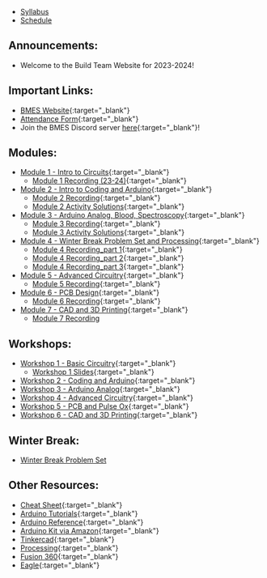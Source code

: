 * [Syllabus](https://bmesbuildteamucla.github.io/syllabus)
* [Schedule](https://bmesbuildteamucla.github.io/schedule)

## Announcements:

* Welcome to the Build Team Website for 2023-2024!

## Important Links:
* [BMES Website](http://bmes.seas.ucla.edu/){:target="_blank"}
* [Attendance Form](https://forms.gle/AyjTq9HsoGWvQvM56){:target="_blank"}
* Join the BMES Discord server [here](https://discord.gg/npV7tzVMU4){:target="_blank"}!

## Modules:
* [Module 1 - Intro to Circuits](https://docs.google.com/presentation/d/1fmBmjzTjK83_dGvndSJuxfc4FZ3xK8FXjWf5jlVdWnw/edit?usp=sharing){:target="_blank"}
  - [Module 1 Recording (23-24)](https://drive.google.com/file/d/1LRWdLZ_L1wyQmTTQE-VCILTQU29KCFmJ/view?usp=share_link){:target="_blank"}
* [Module 2 - Intro to Coding and Arduino](https://docs.google.com/presentation/d/1ktlUhkx6WIws_7dzA8dTMCJrHROmLarXParCpVEFqP0/edit?usp=sharing){:target="_blank"}
  - [Module 2 Recording](https://drive.google.com/file/d/163IT--UMDqeeRxk5EEhSoRyoZZwmv2a0/view?usp=share_link){:target="_blank"}
  - [Module 2 Activity Solutions](https://docs.google.com/document/d/1ts-DgkSwP_xfQG-OsC1zW0CuWvf7YgNFe-Rwm29nJms/edit){:target="_blank"}
* [Module 3 - Arduino Analog, Blood, Spectroscopy](https://docs.google.com/presentation/d/1sWyYRXASQWldrMFFDmTGfdQCyu_pTAGlPq4-Nrjj4T8/edit?usp=share_link){:target="_blank"}
  - [Module 3 Recording](https://drive.google.com/file/d/1mQaF2HbZCqiQLNOy_Sau7jRgTqUEoQhC/view?usp=share_link){:target="_blank"}
  - [Module 3 Activity Solutions](https://docs.google.com/document/d/1UMTMQoW96v9WKbUxgi1VyGEyBYfd5HpFdkXUfVjm_FY/edit?usp=sharing){:target="_blank"}
* [Module 4 - Winter Break Problem Set and Processing](https://docs.google.com/presentation/d/1gNvCkAcfDyKwT65lw1yo0aknkWRnlZU4513LKx7VKgc/edit#slide=id.g5c9249620d_0_845){:target="_blank"}
  - [Module 4 Recording_part 1](https://drive.google.com/file/d/1JP-bgiZ6hCwI8XxsnHGO6pVNX_tMZB5Y/view?usp=sharing){:target="_blank"}
  - [Module 4 Recording_part 2](https://drive.google.com/file/d/1BVz2l8SAV-XD48IYamvurWa9drhbzKho/view?usp=sharing){:target="_blank"}
  - [Module 4 Recording_part 3](https://drive.google.com/file/d/1aE366X-Zz4X7XXmn0W6au8BDnxFzc5D9/view?usp=sharing){:target="_blank"}
* [Module 5 - Advanced Circuitry](https://docs.google.com/presentation/d/1h83eBalPFIDJtE0AJRNGldw5zR5QQ2hgHeRhIxa_ok0/edit?usp=sharing){:target="_blank"}
  - [Module 5 Recording](https://drive.google.com/file/d/1cMO5GWvieFs8Q5vo2CcmkTfGw4wpg-x5/view?usp=share_link){:target="_blank"}
* [Module 6 - PCB Design](https://docs.google.com/presentation/d/1gMSTdg3hXSP-024HMoZUFe-XmXPqZzQXTRyfdDT_9sE/edit?usp=sharing){:target="_blank"}
  - [Module 6 Recording](https://drive.google.com/file/d/1eun5ovnP7BYJW0LZgvM8tSJpqRn2Arzk/view?usp=share_link){:target="_blank"}
* [Module 7 - CAD and 3D Printing](https://docs.google.com/presentation/d/110Z32G7ii5QCl_Bj1kmq5hRGsw8p2Xa17aJM7ug6rzw/edit?usp=sharing){:target="_blank"}
  -  [Module 7 Recording](https://drive.google.com/file/d/1eun5ovnP7BYJW0LZgvM8tSJpqRn2Arzk/view?usp=share_link)
  
<!--
  - [Module 1 Recording (22-23)](https://ucla.zoom.us/rec/share/5oYyZgYOnHqh5SZn6FnwDb-V51pdufQ736nbn13LoiHYW6lZ5HwthmxEh_K_oSNi.ks9b-NG8IUBFL7HZ){:target="_blank"} (Passcode: Wev9G%%?)
  - [Module 1 Activity Solutions](https://drive.google.com/file/d/1fsy1eyX2Uz4N-Hn-nUqrhhQ1b22kcu9w/view?usp=sharing){:target="_blank"}
* [Module 2 - Intro to Coding and Arduino](https://docs.google.com/presentation/d/1qqgoNugdRBwcuI3rBUI2iIq2a75lU3CfYBpfi7GyWkI/edit?usp=sharing){:target="_blank"}
  - [Module 2 Recording](https://drive.google.com/file/d/1bVfOTjLeYEX4knIRUH6yZCtYL-fb8BrS/view?usp=sharing){:target="_blank"}
  - [Module 2 Activity Solutions](https://docs.google.com/document/d/1MZKdi6chKThW_C92pozkTveDxa0r4rdBZUt9tk4EWX4/edit?usp=sharing){:target="_blank"}
  - [Module 2 Review Quiz (Optional)](https://forms.gle/AasQnx2QxztbN3sW8){:target="_blank"}
* [Module 3 - Arduino Analog, Blood, Spectroscopy](https://docs.google.com/presentation/d/1Mw5n7vAaftBb0QWx6FYwjS-MktnZrBpNhOCRI0DFyeo/edit?usp=sharing){:target="_blank"}
  - [Module 3 Recording](https://drive.google.com/file/d/1YLc8z8xRc38fGcdaozv1y7-P5x-gV4hx/view?usp=sharing){:target="_blank"}
  - [Module 3 Activity Solutions](https://docs.google.com/document/d/1UMTMQoW96v9WKbUxgi1VyGEyBYfd5HpFdkXUfVjm_FY/edit?usp=sharing){:target="_blank"}
* [Module 4 - Winter Break Problem Set and Processing](https://docs.google.com/presentation/d/1w9jnbE4WoDbKuROmt83tUZXGGGQSWGGtHcrOTF2eWog/edit?usp=sharing){:target="_blank"}
  - [Module 4 Recording](https://drive.google.com/file/d/1W377vp2gs9LhnSXp_LT113_oahE2bNe-/view?usp=sharing){:target="_blank"}
* [Module 5 - Advanced Circuitry](https://docs.google.com/presentation/d/1atgqWqmfczE9pHfFCq9CTDW6RgyeQtPvQlGr7-JyWs4/edit#slide=id.gfdae518652_0_0){:target="_blank"}
  - [Module 5 Recording](https://drive.google.com/file/d/1TgqPGVb_E8O934O6DQdGyb8HxZUR2EK5/view?usp=sharing){:target="_blank"}
* [Module 6 - CAD and 3D Printing](https://docs.google.com/presentation/d/1LVj3hpve1fgcmeYeT34nZV0Wg44giaI1fsfMPCDPfFI/edit?usp=sharing){:target="_blank"}
  - [Module 6 Recording](https://drive.google.com/file/d/1iLLKfOZIezLHT3dlFERyquZHJwZeGbVl/view?usp=sharing){:target="_blank"}
* [Module 7 - PCB Design](https://docs.google.com/presentation/d/1GWW7Bd8lNxWaFQK-WVvlD8fX3iEyEK0D8P7zPjxDTuI/edit?usp=sharing){:target="_blank"}
  - [Module 7 Recording](https://drive.google.com/file/d/1xLillfIyGKHrR0OSCzXhR_-4WXMjsXBt/view?usp=sharing){:target="_blank"}

## Workshops:
* [Workshop 1 - Basic Circuitry](https://bmesbuildteamucla.github.io/workshops/workshop-1--basic-circuitry){:target="_blank"}
  - [Workshop 1 Slides](https://docs.google.com/presentation/d/1QjL6kzjEdPdxINjxyY-ncIFI49I5ALkDH3C9SVb8Xf4/edit?usp=sharing){:target="_blank"}
* [Workshop 2 - Coding and Arduino](https://bmesbuildteamucla.github.io/workshops/workshop-2--coding-and-arduino){:target="_blank"}
* [Workshop 3 - Arduino Analog](https://bmesbuildteamucla.github.io/workshops/workshop-3--arduino-analog){:target="_blank"}
* [Workshop 4 - Advanced Circuitry](https://bmesbuildteamucla.github.io/workshops/workshop-4--advanced-circuitry){:target="_blank"}
* Workshop 5 - CAD and 3D Printing
* Workshop 6 - PCB and Pulse Ox
* [Workshop 7 - Pulse Oximeter](https://bmesbuildteamucla.github.io/workshops/workshop-6--pulse-ox){:target="_blank"}
-->

## Workshops:
* [Workshop 1 - Basic Circuitry](https://bmesbuildteamucla.github.io/workshops/workshop-1--basic-circuitry){:target="_blank"}
  - [Workshop 1 Slides](https://docs.google.com/presentation/d/1hlXs0M5MaTibvn52wWaJA8w2Dcb-JrOplgp34bf_QFc/edit?usp=sharing){:target="_blank"}
* [Workshop 2 - Coding and Arduino](https://bmesbuildteamucla.github.io/workshops/workshop-2--coding-and-arduino){:target="_blank"}
* [Workshop 3 - Arduino Analog](https://bmesbuildteamucla.github.io/workshops/workshop-3--arduino-analog){:target="_blank"}
* [Workshop 4 - Advanced Circuitry](https://bmesbuildteamucla.github.io/workshops/workshop-4--advanced-circuitry){:target="_blank"}
* [Workshop 5 - PCB and Pulse Ox](https://bmesbuildteamucla.github.io/workshops/workshop-5--PCB){:target="_blank"}
* [Workshop 6 - CAD and 3D Printing](https://bmesbuildteamucla.github.io/workshops/workshop-6--CAD){:target="_blank"}


<!--
* [Pulse Oximeter Workshop Slides](https://docs.google.com/presentation/d/1yYMUpLfETwpd5UFMXlOSOVsBrH_GR4XbkF3A0wWSW_k/edit?usp=sharing){:target="_blank"}
* [Workshop 2 - Coding and Arduino](https://bmesbuildteamucla.github.io/workshops/workshop-2--coding-and-arduino){:target="_blank"}
* [Workshop 3 - Arduino Analog](https://bmesbuildteamucla.github.io/workshops/workshop-3--arduino-analog){:target="_blank"}
* [Workshop 4 - Processing](https://bmesbuildteamucla.github.io/workshops/workshop-4--processing){:target="_blank"}
* [Workshop 5 - Advanced Circuitry](https://bmesbuildteamucla.github.io/workshops/workshop-5--advanced-circuitry){:target="_blank"}
* [Workshop 6 - Pulse Ox](https://bmesbuildteamucla.github.io/workshops/workshop-6--pulse-ox){:target="_blank"}
* [Pulse Oximeter Workshop](https://docs.google.com/presentation/d/1IImYo_rVWigay2D_J3yl-ipxPs0ZTwqCrgj2YfEigjI/edit?usp=sharing){:target="_blank"}
* [Pulse Ox Presentation Template](https://docs.google.com/presentation/d/1dob9p1WphbKbcz2q1rpLnYft7KFWSWCEwtdFZxsUTe0/edit?usp=sharing){:target="_blank"}
-->

## Winter Break:
* [Winter Break Problem Set](https://bmesbuildteamucla.github.io/winter-break/problem-set-2)

## Other Resources:
* [Cheat Sheet](https://docs.google.com/document/d/1Uvyq3HPQLMh-ArzyDjzNDMQGvcviiSPrPQThOc9WvOk/edit?usp=sharing){:target="_blank"}
* [Arduino Tutorials](https://www.arduino.cc/en/Tutorial/HomePage){:target="_blank"}
* [Arduino Reference](https://www.arduino.cc/reference/en/){:target="_blank"}
* [Arduino Kit via Amazon](https://www.amazon.com/ELEGOO-Project-Tutorial-Controller-Projects/dp/B01D8KOZF4/ref=sr_1_3?dchild=1&keywords=arduino+uno+starter+kit&qid=1603664935&sr=8-3){:target="_blank"}
* [Tinkercad](https://www.tinkercad.com/){:target="_blank"}
* [Processing](https://processing.org/){:target="_blank"}
* [Fusion 360](https://www.autodesk.com/campaigns/education/fusion-360){:target="_blank"}
* [Eagle](https://www.autodesk.com/products/eagle/overview){:target="_blank"}

<!-- 2020-2021 Links
* [Module 1 - Intro to Circuits](https://docs.google.com/presentation/d/1uVS40pTPOzMr3Lo37LBFV9Pn5tSCblcV8J7QBXQmzR0/edit?usp=sharing){:target="_blank"}
  - [Module 1 Recording](https://drive.google.com/file/d/1v371u52bdkZyGOkvFJzcsAOQe06-_4Qy/view?usp=sharing){:target="_blank"}
  - [Module 1 Activities](https://docs.google.com/presentation/d/1489hI5engnE9hec6Nw_IgVv0xHJ5sZ-GlS2OXzRIcxw/edit?usp=sharing){:target="_blank"}
  - [Module 1 Activity Solutions](https://drive.google.com/file/d/1J_z3CAFmWk9ujj_maz5YnWc7n3M9VWPJ/view?usp=sharing){:target="_blank"}
* [Module 2 - Intro to Coding and Arduino](https://docs.google.com/presentation/d/1Dq4MChHv0nf5dIAPj8tI3E2BrnDZHsCAGBSRVmRKBzY/edit?usp=sharing){:target="_blank"}
  - [Module 2 Recording](https://drive.google.com/file/d/1xmCU8u5Aomu36mV8U3n71bmUfTq5h724/view?usp=sharing){:target="_blank"} 
  - [Module 2 Activities](https://docs.google.com/presentation/d/1RHRVP0H-DL_SKJpD66BXp04Yq1iwUF7q1n8w82Ldv9o/edit?usp=sharing){:target="_blank"}
  - [Module 2 Activity Solutions](https://docs.google.com/document/d/1MzfLSbuJoHVhDSM6XlCwdYagjAlEi4IGY25DPQf27Ec/edit?usp=sharing){:target="_blank"}
* [Module 3 - Problem Set Review](https://docs.google.com/presentation/d/1bF2aBrfiVDbsl4BbiuVNkvIp0XhuALoruwlb3VXub64/edit?usp=sharing){:target="_blank"}
  - [Module 3 Recording](https://drive.google.com/file/d/1NyrDVi4oBQ-SoxyRDRxZnc-5wSosoatK/view?usp=sharing){:target="_blank"} 
  - [Module 3 Activities](https://docs.google.com/presentation/d/1ZxnZP-A5LSljeSS1OyizlYCwVj_6j2uMYqVEfEAYXGQ/edit?usp=sharing){:target="_blank"}
* [Module 4 - Arduino Analog, Blood, Spectroscopy](https://docs.google.com/presentation/d/1YxSJYIVqxgyMS-NRKbM2Bqwp5f2EEt_fTw4BTzR31UY/edit?usp=sharing){:target="_blank"}
  - [Module 4 Recording](https://drive.google.com/file/d/1-yaJTApEJiRRiEnX-wZsOeQVv1biUL8C/view?usp=sharing){:target="_blank"}
  - [Module 4 Activities](https://docs.google.com/presentation/d/1ZxnZP-A5LSljeSS1OyizlYCwVj_6j2uMYqVEfEAYXGQ/edit?usp=sharing){:target="_blank"}
* [Module 5 - Advanced Circuitry](https://docs.google.com/presentation/d/1xZ14nbmwqd3Bsuy7LpmPoQUacMf6yJs96JQIXX6Ul2s/edit?usp=sharing){:target="_blank"}
  - [Module 5 Recording](https://drive.google.com/file/d/1dLHPdjpzbRskUAH4b6CofQsArsVdxpXV/view?usp=sharing){:target="_blank"}
  - [Module 5 Activities](https://docs.google.com/presentation/d/1Qmtu3cE9Phi8xWsbqv5lOeE3GV_CpcD86s8euvDl8BE/edit?usp=sharing)
  - Module 5 Useful Videos:
    - [Negative Feedback in Op-Amps](https://www.allaboutcircuits.com/video-tutorials/op-amp-basics-negative-feedback/){:target="_blank"}
    - [Voltage Follower](https://www.allaboutcircuits.com/video-tutorials/op-amp-applications-voltage-follower/){:target="_blank"}
    - [Inverting Amplifier](https://www.allaboutcircuits.com/video-tutorials/the-basic-op-amp-inverting-amplifier/){:target="_blank"}
    - [Non-inverting Amplifier](https://www.allaboutcircuits.com/video-tutorials/basic-amplifier-configurations-non-inverting-amplifier/){:target="_blank"}
    - [Transimpedance Amplifier](https://www.allaboutcircuits.com/video-tutorials/op-amp-applications-current-to-voltage-converter/){:target="_blank"}
* [Module 6 - CAD and 3D Printing](https://docs.google.com/presentation/d/1RDshwkJUQud9CRptHAF7yrQGRXJNLHwiaCfa4hN73uM/edit?usp=sharing){:target="_blank"}
  - [Module 6 Recording](https://drive.google.com/file/d/1vzV2xjUUbSyrw0-quR95nKaR6NmxuKvp/view?usp=sharing){:target="_blank"}
* [Module 7 - PCB Design](https://docs.google.com/presentation/d/1a9UcMGXtBZa6nYkGyeF7D-Wecjr_owqN8O3C9EpJRV0/edit?usp=sharing){:target="_blank"}
  - [Module 7 Recording](https://drive.google.com/file/d/17T4tNrzg3KxWoqgs2wTcl5bq5_p-sY0i/view?usp=sharing){:target="_blank"}
* [Pulse Ox Workshops Slides](https://docs.google.com/presentation/d/1E5gPq8T2_aN52fQAGBAVvM0ohi9-Oa1ZkAPdwF6Nm9w/edit?usp=sharing)
* [Pulse Ox Presentation Template](https://docs.google.com/presentation/d/1dob9p1WphbKbcz2q1rpLnYft7KFWSWCEwtdFZxsUTe0/edit?usp=sharing)
* [Spring Break Competition Details](https://bmesbuildteamucla.github.io/spring-break)
-->

<!-- 2021-2022 Links
* [Module 1 - Intro to Circuits](https://docs.google.com/presentation/d/1uVS40pTPOzMr3Lo37LBFV9Pn5tSCblcV8J7QBXQmzR0/edit?usp=sharing){:target="_blank"}
  - [Module 1 Recording](https://drive.google.com/drive/folders/1hN4cSLjjiMO3vtS0L78lizTGECJE9waA?usp=sharing){:target="_blank"}
  - [Module 1 Activities](https://docs.google.com/presentation/d/1489hI5engnE9hec6Nw_IgVv0xHJ5sZ-GlS2OXzRIcxw/edit?usp=sharing){:target="_blank"}
  - [Module 1 Activity Solutions](https://drive.google.com/file/d/1Cd9dlDVE49lcDEyZ7GGZT8Js4mRNv2PJ/view?usp=sharing){:target="_blank"}
* [Module 2 - Intro to Coding and Arduino](https://docs.google.com/presentation/d/1Dq4MChHv0nf5dIAPj8tI3E2BrnDZHsCAGBSRVmRKBzY/edit#slide=id.ga8a2b44bee_1_8){:target="_blank"}
  - [Module 2 Recording](https://drive.google.com/file/d/1ip101iTLsNvkOYwQJIGidGGStyfOG4iH/view?usp=sharing){:target="_blank"}
  - [Module 2 Activities](https://docs.google.com/presentation/d/1RHRVP0H-DL_SKJpD66BXp04Yq1iwUF7q1n8w82Ldv9o/edit?usp=sharing){:target="_blank"}
  - [Module 2 Activity Solutions](https://drive.google.com/file/d/1aIJo_Upw3mM1sTUNunLbCelsiThxx5iE/view?usp=sharing){:target="_blank"}
* [Module 3 - Arduino Analog, Blood, Spectroscopy](https://docs.google.com/presentation/d/1YxSJYIVqxgyMS-NRKbM2Bqwp5f2EEt_fTw4BTzR31UY/edit?usp=sharing){:target="_blank"}
  - [Module 3 Recording](https://drive.google.com/drive/folders/18Nnpe-6QpGZoQd0eYNjrURXf29Sga9Jv?usp=sharing){:target="_blank"}
  - [Module 3 Activities](https://docs.google.com/presentation/d/1ZxnZP-A5LSljeSS1OyizlYCwVj_6j2uMYqVEfEAYXGQ/edit?usp=sharing){:target="_blank"}
  - [Module 3 Activity Solutions](https://docs.google.com/document/d/1KiBaPF6pmOhhgY1Lq-Xf2k2_XRJ3IUTZud3Hw45-c4M/edit?usp=sharing){:target="_blank"}
* [Module 4 - Advanced Circuitry](https://docs.google.com/presentation/d/1xZ14nbmwqd3Bsuy7LpmPoQUacMf6yJs96JQIXX6Ul2s/edit?usp=sharing){:target="_blank"}
  - [Module 4 Recording](https://drive.google.com/file/d/1pvmmXL1nglvqwEsMkcidV76zK-MAZTZA/view?usp=sharing){:target="_blank"}
  - [Module 4 Activities](https://docs.google.com/presentation/d/1Qmtu3cE9Phi8xWsbqv5lOeE3GV_CpcD86s8euvDl8BE/edit?usp=sharing){:target="_blank"}
  - [Module 4 Activity Solutions](https://docs.google.com/document/d/1Npin6qgyQ85ZdrN_by4vWvQEm9qFyJ8iwcy2xl4i0n8/edit?usp=sharing){:target="_blank"}
* [Module 5 - CAD and 3D Printing](https://docs.google.com/presentation/d/1Kf1c2bGS3L6cldbxF2PRkPOYgZ5K9L6B0DXiP8g4jB0/edit?usp=sharing){:target="_blank"}
  - [Module 5 Recording](https://drive.google.com/file/d/12wyZYsMazcE_cHWVvhYAnbCk5wz2ezsF/view?usp=sharing){:target="_blank"}
  - Note: you can skip 27:40 - 45:35, we forgot to pause the recording while helping people
* [Module 6 - PCB Design](https://docs.google.com/presentation/d/1NXjCmq0iscCOOHnRjZsCWuts6fBJQJvH69GtnrqpjPU/edit?usp=sharing){:target="_blank"}
  - [Module 6 Recording](https://drive.google.com/file/d/1PQIhfHLQLkh3Cwfg59ysp6vCvjVRgQS2/view?usp=sharing){:target="_blank"}
-->

<!-- 2022-23 links 
* [Module 1 - Intro to Circuits](https://docs.google.com/presentation/d/1fmBmjzTjK83_dGvndSJuxfc4FZ3xK8FXjWf5jlVdWnw/edit?usp=sharing){:target="_blank"}
  - [Module 1 Recording](https://ucla.zoom.us/rec/share/5oYyZgYOnHqh5SZn6FnwDb-V51pdufQ736nbn13LoiHYW6lZ5HwthmxEh_K_oSNi.ks9b-NG8IUBFL7HZ){:target="_blank"} (Passcode: Wev9G%%?)
  - [Module 1 Activity Solutions](https://drive.google.com/file/d/1fsy1eyX2Uz4N-Hn-nUqrhhQ1b22kcu9w/view?usp=sharing){:target="_blank"}
* [Module 2 - Intro to Coding and Arduino](https://docs.google.com/presentation/d/1qqgoNugdRBwcuI3rBUI2iIq2a75lU3CfYBpfi7GyWkI/edit?usp=sharing){:target="_blank"}
  - [Module 2 Recording](https://drive.google.com/file/d/1bVfOTjLeYEX4knIRUH6yZCtYL-fb8BrS/view?usp=sharing){:target="_blank"}
  - [Module 2 Activity Solutions](https://docs.google.com/document/d/1MZKdi6chKThW_C92pozkTveDxa0r4rdBZUt9tk4EWX4/edit?usp=sharing){:target="_blank"}
  - [Module 2 Review Quiz (Optional)](https://forms.gle/AasQnx2QxztbN3sW8){:target="_blank"}
* [Module 3 - Arduino Analog, Blood, Spectroscopy](https://docs.google.com/presentation/d/1Mw5n7vAaftBb0QWx6FYwjS-MktnZrBpNhOCRI0DFyeo/edit?usp=sharing){:target="_blank"}
  - [Module 3 Recording](https://drive.google.com/file/d/1YLc8z8xRc38fGcdaozv1y7-P5x-gV4hx/view?usp=sharing){:target="_blank"}
  - [Module 3 Activity Solutions](https://docs.google.com/document/d/1UMTMQoW96v9WKbUxgi1VyGEyBYfd5HpFdkXUfVjm_FY/edit?usp=sharing){:target="_blank"}
* [Module 4 - Winter Break Problem Set and Processing](https://docs.google.com/presentation/d/1w9jnbE4WoDbKuROmt83tUZXGGGQSWGGtHcrOTF2eWog/edit?usp=sharing){:target="_blank"}
  - [Module 4 Recording](https://drive.google.com/file/d/1W377vp2gs9LhnSXp_LT113_oahE2bNe-/view?usp=sharing){:target="_blank"}
* [Module 5 - Advanced Circuitry](https://docs.google.com/presentation/d/1atgqWqmfczE9pHfFCq9CTDW6RgyeQtPvQlGr7-JyWs4/edit#slide=id.gfdae518652_0_0){:target="_blank"}
  - [Module 5 Recording](https://drive.google.com/file/d/1TgqPGVb_E8O934O6DQdGyb8HxZUR2EK5/view?usp=sharing){:target="_blank"}
* [Module 6 - CAD and 3D Printing](https://docs.google.com/presentation/d/1LVj3hpve1fgcmeYeT34nZV0Wg44giaI1fsfMPCDPfFI/edit?usp=sharing){:target="_blank"}
  - [Module 6 Recording](https://drive.google.com/file/d/1iLLKfOZIezLHT3dlFERyquZHJwZeGbVl/view?usp=sharing){:target="_blank"}
* [Module 7 - PCB Design](https://docs.google.com/presentation/d/1GWW7Bd8lNxWaFQK-WVvlD8fX3iEyEK0D8P7zPjxDTuI/edit?usp=sharing){:target="_blank"}
  - [Module 7 Recording](https://drive.google.com/file/d/1xLillfIyGKHrR0OSCzXhR_-4WXMjsXBt/view?usp=sharing){:target="_blank"}

## Workshops:
* [Workshop 1 - Basic Circuitry](https://bmesbuildteamucla.github.io/workshops/workshop-1--basic-circuitry){:target="_blank"}
  - [Workshop 1 Slides](https://docs.google.com/presentation/d/1QjL6kzjEdPdxINjxyY-ncIFI49I5ALkDH3C9SVb8Xf4/edit?usp=sharing){:target="_blank"}
* [Workshop 2 - Coding and Arduino](https://bmesbuildteamucla.github.io/workshops/workshop-2--coding-and-arduino){:target="_blank"}
* [Workshop 3 - Arduino Analog](https://bmesbuildteamucla.github.io/workshops/workshop-3--arduino-analog){:target="_blank"}
* [Workshop 4 - Advanced Circuitry](https://bmesbuildteamucla.github.io/workshops/workshop-5--advanced-circuitry){:target="_blank"}
* Workshop 5 - CAD and 3D Printing
* Workshop 6 - PCB and Pulse Ox
* [Workshop 7 - Pulse Oximeter](https://bmesbuildteamucla.github.io/workshops/workshop-6--pulse-ox){:target="_blank"}
-->
